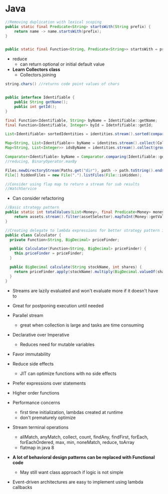# Java

```java
//Removing duplication with lexical scoping
public static final Predicate<String> startsWith(String prefix) {
    return name -> name.startsWith(prefix);
}


public static final Function<String, Predicate<String>> startsWith = prefix -> name -> name.startsWith(prefix);
```

- reduce
  - can return optional or initial default value
- **Learn Collectors class**
  - Collectors.joining

```java
string.chars() //returns code point values of chars


public interface Identifiable {
    public String getName();
    public int getId();
}

final Function<Identifiable, String> byName = Identifiable::getName;
final Function<Identifiable, Integer> byId = Idetnfifiable::getId;

List<Identifiable> sortedIdentities = identities.stream().sorted(comparing(byName).thenComparing(byId)).collect(toList());

Map<String, List<Identifiable>> byName = identites.stream().collect(Collectors.groupingBy(Identifiable::getName));
Map<String, List<Integer>> idsByName = identities.stream().collect(groupingBy(Identifiable::getName, mapping(Identifiable::getId, toList())));

Comparator<Identifiable> byName = Comparator.comparing(Identifiable::getName);
//reducing, BinaryOperator.maxBy

Files.newDirectoryStream(Paths.get("dir"), path -> path.toString().endsWith(".java")); //stream of java files
File[] hiddenFiles = new File(".").listFiles(File::isHidden);

//Consider using flap map to return a stream for sub results
//WatchService
```

- Can consider refactoring

```java
//Basic strategy pattern
public static int totalValues(List<Money>, final Predicate<Money> moneySelector) {
    return assets.stream().filter(assetSelector).mapToInt(Money::getValue).sum();
}

//Creating delegate to lambda expressions for better strategy pattern in classes
public class Calculator {
  private Function<String, BigDecimal> priceFinder;

  public Calculator(Function<String, BigDecimal> priceFinder) {
    this.priceFinder = priceFinder;
  }

  public BigDecimal calculate(String stockName, int shares) {
    return priceFinder.apply(stockName).multiply(BigDecimal.valueOf(shares));
  }
}
```

- Streams are lazily evaluated and won't evaluate more if it doesn't have to
- Great for postponing execution until needed
- Parallel stream
  - great when collection is large and tasks are time consuming
- Declarative over Imperative
  - Reduces need for mutable variables
- Favor immutability
- Reduce side effects
  - JIT can optimize functions with no side effects
- Prefer expressions over statements
- Higher order functions
- Performance concerns

  - first time initialization, lambdas created at runtime
  - don't prematurely optimize

- Stream terminal operations

  - allMatch, anyMatch, collect, count, findAny, findFirst, forEach, forEachOrdered, max, min, noneMatch, reduce, toArray
  - flatmap in java 8

- **A lot of behavioral design patterns can be replaced with Functional code**
  - May still want class approach if logic is not simple
- Event-driven architectures are easy to implement using lambda callbacks
